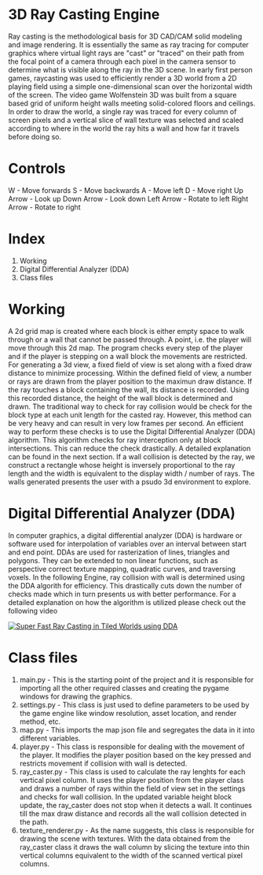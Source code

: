 
# 3D Ray Casting Engine

Ray casting is the methodological basis for 3D CAD/CAM solid modeling and image rendering. It is essentially the same as ray tracing for computer graphics where virtual light rays are "cast" or "traced" on their path from the focal point of a camera through each pixel in the camera sensor to determine what is visible along the ray in the 3D scene.
In early first person games, raycasting was used to efficiently render a 3D world from a 2D playing field using a simple one-dimensional scan over the horizontal width of the screen. The video game Wolfenstein 3D was built from a square based grid of uniform height walls meeting solid-colored floors and ceilings. In order to draw the world, a single ray was traced for every column of screen pixels and a vertical slice of wall texture was selected and scaled according to where in the world the ray hits a wall and how far it travels before doing so.

# Controls

W - Move forwards
S - Move backwards
A - Move left
D - Move right
Up Arrow - Look up
Down Arrow - Look down
Left Arrow - Rotate to left
Right Arrow - Rotate to right

# Index

1. Working
2. Digital Differential Analyzer (DDA)
3. Class files

# Working

A 2d grid map is created where each block is either empty space to walk through or a wall that cannot be passed through. A point, i.e. the player will move through this 2d map. The program checks every step of the player and if the player is stepping on a wall block the movements are restricted.
For generating a 3d view, a fixed field of view is set along with a fixed draw distance to minimize processing. Within the defined field of view, a number or rays are drawn from the player position to the maximun draw distance. If the ray touches a block containing the wall, its distance is recorded. Using this recorded distance, the height of the wall block is determined and drawn.
The traditional way to check for ray collision would be check for the block type at each unit length for the casted ray. However, this method can be very heavy and can result in very low frames per second. An efficient way to perform these checks is to use the Digital Differential Analyzer (DDA) algorithm. This algorithm checks for ray interception only at block intersections. This can reduce the check drastically. A detailed explanation can be found in the next section.
If a wall collision is detected by the ray, we construct a rectangle whose height is inversely proportional to the ray length and the width is equivalent to the display width / number of rays. The walls generated presents the user with a psudo 3d environment to explore.

# Digital Differential Analyzer (DDA)

In computer graphics, a digital differential analyzer (DDA) is hardware or software used for interpolation of variables over an interval between start and end point. DDAs are used for rasterization of lines, triangles and polygons. They can be extended to non linear functions, such as perspective correct texture mapping, quadratic curves, and traversing voxels.
In the following Engine, ray collision with wall is determined using the DDA algorith for efficiency. This drastically cuts down the number of checks made which in turn presents us with better performance.
For a detailed explanation on how the algorithm is utilized please check out the following video


[![Super Fast Ray Casting in Tiled Worlds using DDA](http://img.youtube.com/vi/NbSee-XM7WA/0.jpg)](https://youtu.be/NbSee-XM7WA)

# Class files

1. main.py - This is the starting point of the project and it is responsible for importing all the other required classes and creating the pygame windows for drawing the graphics.
2. settings.py - This class is just used to define parameters to be used by the game engine like window resolution, asset location, and render method, etc.
3. map.py - This imports the map json file and segregates the data in it into different variables.
4. player.py - This class is responsible for dealing with the movement of the player. It modifies the player position based on the key pressed and restricts movement if collision with wall is detected.
5. ray_caster.py - This class is used to calculate the ray lenghts for each vertical pixel column. It uses the player position from the player class and draws a number of rays within the field of view set in the settings and checks for wall collision. In the updated variable height block update, the ray_caster does not stop when it detects a wall. It continues till the max draw distance and records all the wall collision detected in the path.
6. texture_renderer.py - As the name suggests, this class is responsible for drawing the scene with textures. With the data obtained from the ray_caster class it draws the wall column by slicing the texture into thin vertical columns equivalent to the width of the scanned vertical pixel columns.
